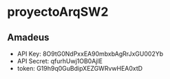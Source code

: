 # proyectoArqSW2

## Amadeus
- API Key: 8O9tG0NdPxxEA90mbxbAgRrJxGU002Yb
- API Secret: qfurhUwj1OB0AjlE
- token: G19h9q0GuBdipXEZGWRvwHEA0xtD
